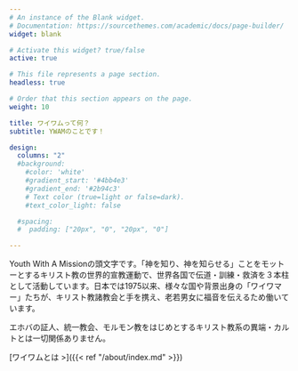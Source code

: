 ```yaml
---
# An instance of the Blank widget.
# Documentation: https://sourcethemes.com/academic/docs/page-builder/
widget: blank

# Activate this widget? true/false
active: true

# This file represents a page section.
headless: true

# Order that this section appears on the page.
weight: 10

title: ワイワムって何？
subtitle: YWAMのことです！

design:
  columns: "2"
  #background:
    #color: 'white'
    #gradient_start: '#4bb4e3'
    #gradient_end: '#2b94c3'
    # Text color (true=light or false=dark).
    #text_color_light: false

  #spacing:
  #  padding: ["20px", "0", "20px", "0"]

---
```


Youth With A Missionの頭文字です。「神を知り、神を知らせる」ことをモットーとするキリスト教の世界的宣教運動で、世界各国で伝道・訓練・救済を３本柱として活動しています。日本では1975以来、様々な国や背景出身の「ワイワマー」たちが、キリスト教諸教会と手を携え、老若男女に福音を伝えるため働いています。

エホバの証人、統一教会、モルモン教をはじめとするキリスト教系の異端・カルトとは一切関係ありません。

[ワイワムとは >]({{< ref "/about/index.md" >}})
